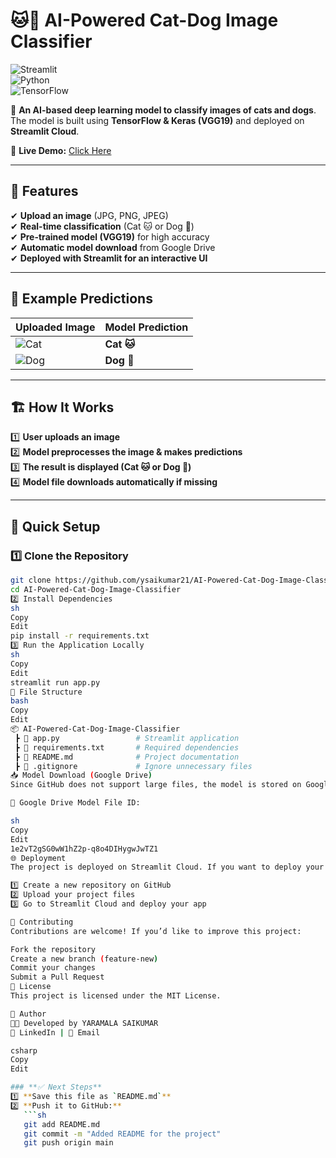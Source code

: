 # 🐱🐶 AI-Powered Cat-Dog Image Classifier  
![Streamlit](https://img.shields.io/badge/Deployed-Streamlit-red?style=for-the-badge)  
![Python](https://img.shields.io/badge/Python-3.x-blue?style=for-the-badge)  
![TensorFlow](https://img.shields.io/badge/TensorFlow-2.x-orange?style=for-the-badge)  

🚀 **An AI-based deep learning model to classify images of cats and dogs**. The model is built using **TensorFlow & Keras (VGG19)** and deployed on **Streamlit Cloud**.  

🔗 **Live Demo:** [Click Here](https://ai-powered-cat-dog-image-classifiers.streamlit.app/)  

---

## 📌 Features  
✔ **Upload an image** (JPG, PNG, JPEG)  
✔ **Real-time classification** (Cat 🐱 or Dog 🐶)  
✔ **Pre-trained model (VGG19)** for high accuracy  
✔ **Automatic model download** from Google Drive  
✔ **Deployed with Streamlit for an interactive UI**  

---

## 📸 Example Predictions  
| Uploaded Image  | Model Prediction |
|----------------|----------------|
| ![Cat](https://via.placeholder.com/100?text=Cat) | **Cat 🐱** |
| ![Dog](https://via.placeholder.com/100?text=Dog) | **Dog 🐶** |

---

## 🏗️ How It Works  
1️⃣ **User uploads an image**  
2️⃣ **Model preprocesses the image & makes predictions**  
3️⃣ **The result is displayed (Cat 🐱 or Dog 🐶)**  
4️⃣ **Model file downloads automatically if missing**  

---

## 🚀 Quick Setup  

### **1️⃣ Clone the Repository**  
```sh
git clone https://github.com/ysaikumar21/AI-Powered-Cat-Dog-Image-Classifier.git
cd AI-Powered-Cat-Dog-Image-Classifier
2️⃣ Install Dependencies
sh
Copy
Edit
pip install -r requirements.txt
3️⃣ Run the Application Locally
sh
Copy
Edit
streamlit run app.py
📂 File Structure
bash
Copy
Edit
📦 AI-Powered-Cat-Dog-Image-Classifier
 ┣ 📜 app.py                 # Streamlit application
 ┣ 📜 requirements.txt       # Required dependencies
 ┣ 📜 README.md              # Project documentation
 ┣ 📜 .gitignore             # Ignore unnecessary files
📥 Model Download (Google Drive)
Since GitHub does not support large files, the model is stored on Google Drive and is downloaded automatically when you run the app.

📌 Google Drive Model File ID:

sh
Copy
Edit
1e2vT2gSG0wW1hZ2p-q8o4DIHygwJwTZ1
🌐 Deployment
The project is deployed on Streamlit Cloud. If you want to deploy your own version:

1️⃣ Create a new repository on GitHub
2️⃣ Upload your project files
3️⃣ Go to Streamlit Cloud and deploy your app

🤝 Contributing
Contributions are welcome! If you’d like to improve this project:

Fork the repository
Create a new branch (feature-new)
Commit your changes
Submit a Pull Request
📜 License
This project is licensed under the MIT License.

🎯 Author
👨‍💻 Developed by YARAMALA SAIKUMAR
🔗 LinkedIn | 📧 Email

csharp
Copy
Edit

### **✅ Next Steps**
1️⃣ **Save this file as `README.md`**  
2️⃣ **Push it to GitHub:**
   ```sh
   git add README.md
   git commit -m "Added README for the project"
   git push origin main
